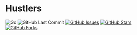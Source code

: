 # Hustlers

![Go](https://img.shields.io/badge/Go-1.14-blue.svg?logo=python&longCache=true&logoColor=white&colorB=5e81ac&style=flat-square&colorA=4c566a)
![GitHub Last Commit](https://img.shields.io/github/last-commit/google/skia.svg?style=flat-square&colorA=4c566a&colorB=a3be8c)
[![GitHub Issues](https://img.shields.io/github/issues/toddbirchard/hustlers.svg?style=flat-square&colorA=4c566a&colorB=ebcb8b)](https://github.com/toddbirchard/hustlers/issues)
[![GitHub Stars](https://img.shields.io/github/stars/toddbirchard/hustlers.svg?style=flat-square&colorB=ebcb8b&colorA=4c566a)](https://github.com/toddbirchard/hustlers/stargazers)
[![GitHub Forks](https://img.shields.io/github/forks/toddbirchard/hustlers.svg?style=flat-square&colorA=4c566a&colorB=ebcb8b)](https://github.com/toddbirchard/hustlers/network)


